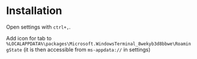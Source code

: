 # Installation

Open settings with `ctrl+,`.

Add icon for tab to `%LOCALAPPDATA%\packages\Microsoft.WindowsTerminal_8wekyb3d8bbwe\RoamingState` (it is then accessible from `ms-appdata://` in settings)